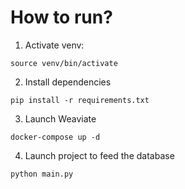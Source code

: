 # How to run?

1. Activate venv:

```shell
source venv/bin/activate
```

2. Install dependencies

```shell
pip install -r requirements.txt
```

3. Launch Weaviate

```shell
docker-compose up -d
```

4. Launch project to feed the database

```shell
python main.py
```